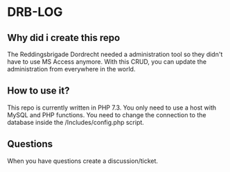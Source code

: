 # DRB-LOG

## Why did i create this repo
The Reddingsbrigade Dordrecht needed a administration tool so they didn't have to use MS Access anymore.
With this CRUD, you can update the administration from everywhere in the world.

## How to use it?
This repo is currently written in PHP 7.3.
You only need to use a host with MySQL and PHP functions.
You need to change the connection to the database inside the /Includes/config.php script.

## Questions
When you have questions create a discussion/ticket.
